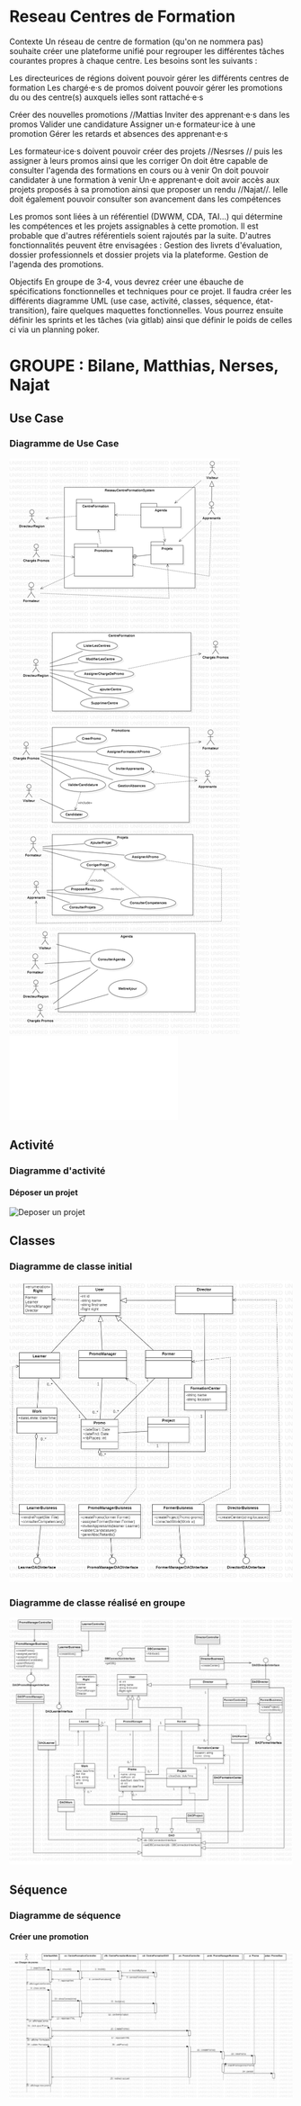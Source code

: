 # Reseau Centres de Formation

Contexte
Un réseau de centre de formation (qu'on ne nommera pas) souhaite créer une plateforme unifié pour regrouper
les différentes tâches courantes propres à chaque centre.
Les besoins sont les suivants :

Les directeurices de régions doivent pouvoir gérer les différents centres de formation
Les chargé·e·s de promos doivent pouvoir gérer les promotions du ou des centre(s) auxquels ielles sont rattaché·e·s

Créer des nouvelles promotions //Mattias
Inviter des apprenant·e·s dans les promos
Valider une candidature
Assigner un·e formateur·ice à une promotion
Gérer les retards et absences des apprenant·e·s


Les formateur·ice·s doivent pouvoir créer des projets //Nesrses // puis les assigner à leurs promos ainsi que les corriger
On doit être capable de consulter l'agenda des formations en cours ou à venir
On doit pouvoir candidater à une formation à venir
Un·e apprenant·e doit avoir accès aux projets proposés à sa promotion ainsi que proposer un rendu //Najat//. Ielle doit également pouvoir consulter son avancement dans les compétences

Les promos sont liées à un référentiel (DWWM, CDA, TAI...) qui détermine les compétences et les projets assignables à cette promotion. Il est probable que d'autres référentiels soient rajoutés par la suite.
D'autres fonctionnalités peuvent être envisagées : Gestion des livrets d'évaluation, dossier professionnels et dossier projets via la plateforme. Gestion de l'agenda des promotions.

Objectifs
En groupe de 3-4, vous devrez créer une ébauche de spécifications fonctionnelles et techniques pour ce projet.
Il faudra créer les différents diagramme UML (use case, activité, classes, séquence, état-transition), faire quelques maquettes fonctionnelles.
Vous pourrez ensuite définir les sprints et les tâches (via gitlab) ainsi que définir le poids de celles ci via un planning poker.



# GROUPE : Bilane, Matthias, Nerses, Najat


## Use Case

### Diagramme de Use Case
![DiagUseCases](UseCaseDiagram1.jpg)
![Exemple du use case écrit : Deposer un projet](UseCaseEcritDeposerProjet.odt)


## Activité

### Diagramme d'activité
#### Déposer un projet 
![Deposer un projet](DiagActiviteDepotProjet.jpg)


## Classes

### Diagramme de classe initial
![diagramme de classe](DiagClassesCentreFormation.jpg)

### Diagramme de classe réalisé en groupe
![diagramme de classe commun](DiagClassesCommun1.jpg)


## Séquence

### Diagramme de séquence 
#### Créer une promotion
![diagramme de séquence : Créer une promotion](DiagSequenceCreerPromo1.jpg)








